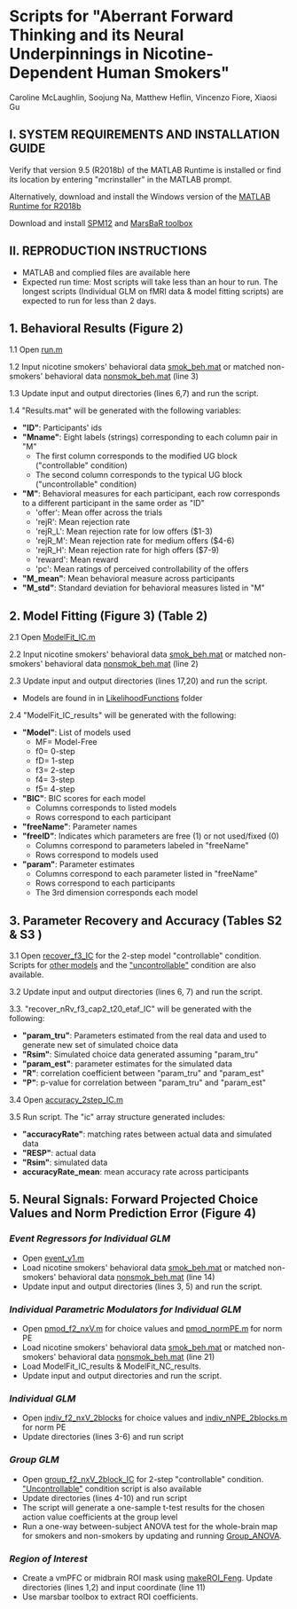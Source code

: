 # Scripts for "Aberrant Forward Thinking and its Neural Underpinnings in Nicotine-Dependent Human Smokers" 

Caroline McLaughlin, Soojung Na, Matthew Heflin, Vincenzo Fiore, Xiaosi Gu

## I. SYSTEM REQUIREMENTS AND INSTALLATION GUIDE

Verify that version 9.5 (R2018b) of the MATLAB Runtime is installed or find its location by entering "mcrinstaller" in the MATLAB prompt.  

Alternatively, download and install the Windows version of the [MATLAB Runtime for R2018b](http://www.mathworks.com/products/compiler/mcr/index.html)

Download and install [SPM12](https://www.fil.ion.ucl.ac.uk/spm/software/download/) and [MarsBaR toolbox](https://marsbar-toolbox.github.io/)

## II. REPRODUCTION INSTRUCTIONS 

* MATLAB and complied files are available here 
* Expected run time: Most scripts will take less than an hour to run. The longest scripts (Individual GLM on fMRI data & model fitting scripts) are expected to run for less than 2 days. 

## 1. Behavioral Results (Figure 2)
1.1 Open [run.m](https://github.com/caromc03/Smoker-s-Forward-Thinking/blob/main/Behavioral/run.m)

1.2 Input nicotine smokers' behavioral data [smok_beh.mat](https://github.com/caromc03/Smoker-s-Forward-Thinking/blob/main/Data/smok_beh.mat) or matched non-smokers' behavioral data [nonsmok_beh.mat](https://github.com/caromc03/Smoker-s-Forward-Thinking/blob/main/Data/nonsmok_beh.mat) (line 3)

1.3 Update input and output directories (lines 6,7) and run the script. 

1.4 "Results.mat" will be generated with the following variables:
* **"ID"**: Participants' ids 
* **"Mname"**: Eight labels (strings) corresponding to each column pair in "M"
    * The first column corresponds to the modified UG block ("controllable" condition) 
    * The second column corresponds to the typical UG block ("uncontrollable" condition) 
* **"M"**: Behavioral measures for each participant, each row corresponds to a different participant in the same order as "ID" 
    * 'offer': Mean offer across the trials 
    * 'rejR': Mean rejection rate
    * 'rejR_L': Mean rejection rate for low offers ($1-3)
    * 'rejR_M': Mean rejection rate for medium offers ($4-6)
    * 'rejR_H': Mean rejection rate for high offers ($7-9)
    * 'reward': Mean reward
    * 'pc': Mean ratings of perceived controllability of the offers
* **"M_mean"**: Mean behavioral measure across participants
* **"M_std"**: Standard deviation for behavioral measures listed in "M" 
            
## 2. Model Fitting (Figure 3) (Table 2)
 2.1 Open [ModelFit_IC.m](https://github.com/caromc03/Smoker-s-Forward-Thinking/blob/main/Model/ModelFit_IC.m) 
 
 2.2 Input nicotine smokers' behavioral data [smok_beh.mat](https://github.com/caromc03/Smoker-s-Forward-Thinking/blob/main/Data/smok_beh.mat) or matched non-smokers' behavioral data [nonsmok_beh.mat](https://github.com/caromc03/Smoker-s-Forward-Thinking/blob/main/Data/nonsmok_beh.mat) (line 2)
 
 2.3 Update input and output directories (lines 17,20) and run the script.
 * Models are found in in [LikelihoodFunctions](https://github.com/caromc03/Smoker-s-Forward-Thinking/tree/main/Model/LikelihoodFunctions) folder  
 
 2.4 "ModelFit_IC_results" will be generated with the following: 
* **"Model"**: List of models used 
    * MF= Model-Free
    * f0= 0-step 
    * fD= 1-step
    * f3= 2-step
    * f4= 3-step
    * f5= 4-step
* **"BIC"**: BIC scores for each model 
    * Columns corresponds to listed models 
    * Rows correspond to each participant		
* **"freeName"**: Parameter names
* **"freeID"**: Indicates which parameters are free (1) or not used/fixed (0)
    * Columns correspond to parameters labeled in "freeName"
    * Rows correspond to models used 		
* **"param"**: Parameter estimates
    * Columns correspond to each parameter listed in "freeName"
    * Rows correspond to each participants
    * The 3rd dimension corresponds each model
            
## 3. Parameter Recovery and Accuracy (Tables S2 & S3 )
3.1 Open [recover_f3_IC](https://github.com/caromc03/Smoker-s-Forward-Thinking/blob/main/Model/Model%20Recovery/recover_f3_IC.m) for the 2-step model "controllable" condition. Scripts for [other models](https://github.com/caromc03/Smoker-s-Forward-Thinking/tree/main/Model/Model%20Recovery) and the ["uncontrollable"](https://github.com/caromc03/Smoker-s-Forward-Thinking/tree/main/Model/Model%20Recovery/Uncontrollable) condition are also available.  

3.2 Update input and output directories (lines 6, 7) and run the script.

3.3. "recover_nRv_f3_cap2_t20_etaf_IC" will be generated with the following: 
* **"param_tru"**: Parameters estimated from the real data and used to generate new set of simulated choice data 		
* **"Rsim"**: Simulated choice data generated assuming "param_tru"
* **"param_est"**: parameter estimates for the simulated data
* **"R"**: correlation coefficient between "param_tru" and "param_est"
* **"P"**: p-value for correlation between "param_tru" and "param_est"

3.4 Open [accuracy_2step_IC.m](https://github.com/caromc03/Smoker-s-Forward-Thinking/blob/main/Model/Accuracy/accuracy_2step_IC.m) 

3.5 Run script. The "ic" array structure generated includes:
* **"accuracyRate"**: matching rates between actual data and simulated data
* **"RESP"**: actual data 
* **"Rsim"**: simulated data 
* **accuracyRate_mean**: mean accuracy rate across participants  

## 5. Neural Signals: Forward Projected Choice Values and Norm Prediction Error (Figure 4)
### *Event Regressors for Individual GLM*  
* Open [event_v1.m](https://github.com/caromc03/Smoker-s-Forward-Thinking/blob/main/fMRI/event_v1.m) 
* Load nicotine smokers' behavioral data [smok_beh.mat](https://github.com/caromc03/Smoker-s-Forward-Thinking/blob/main/Data/smok_beh.mat) or matched non-smokers' behavioral data [nonsmok_beh.mat](https://github.com/caromc03/Smoker-s-Forward-Thinking/blob/main/Data/nonsmok_beh.mat) (line 14) 
* Update input and output directories (lines 3, 5) and run the script. 

### *Individual Parametric Modulators for Individual GLM* 
* Open [pmod_f2_nxV.m](https://github.com/caromc03/Smoker-s-Forward-Thinking/blob/main/fMRI/pmod_f2_nxV.m) for choice values and [pmod_normPE.m](https://github.com/caromc03/Smoker-s-Forward-Thinking/blob/main/fMRI/pmod_normPE.m) for norm PE
* Load nicotine smokers' behavioral data [smok_beh.mat](https://github.com/caromc03/Smoker-s-Forward-Thinking/blob/main/Data/smok_beh.mat) or matched non-smokers' behavioral data [nonsmok_beh.mat](https://github.com/caromc03/Smoker-s-Forward-Thinking/blob/main/Data/nonsmok_beh.mat) (line 21) 
* Load ModelFit_IC_results & ModelFit_NC_results.  
* Update input and output directories and run the script.

### *Individual GLM* 
* Open [indiv_f2_nxV_2blocks](https://github.com/caromc03/Smoker-s-Forward-Thinking/blob/main/fMRI/indiv_f2_nxV_2blocks.m) for choice values and [indiv_nNPE_2blocks.m](https://github.com/caromc03/Smoker-s-Forward-Thinking/blob/main/fMRI/indiv_nNPE_2blocks.m) for norm PE 
* Update directories (lines 3-6) and run script  

### *Group GLM* 
* Open [group_f2_nxV_2block_IC](https://github.com/caromc03/Smoker-s-Forward-Thinking/blob/main/fMRI/group_f2_nxV_2blocks_IC.m) for 2-step "controllable" condition. ["Uncontrollable"](https://github.com/caromc03/Smoker-s-Forward-Thinking/blob/main/fMRI/group_f2_nxV_2blocks_NC.m) condition script is also available
* Update directories (lines 4-10) and run script 
* The script will generate a one-sample t-test results for the chosen action value coefficients at the group level
* Run a one-way between-subject ANOVA test for the whole-brain map for smokers and non-smokers by updating and running [Group_ANOVA](https://github.com/caromc03/Smoker-s-Forward-Thinking/blob/main/fMRI/Group_ANOVA.m). 

### *Region of Interest* 
* Create a vmPFC or midbrain ROI mask using [makeROI_Feng](https://github.com/caromc03/Smoker-s-Forward-Thinking/blob/main/fMRI/makeROI_Feng.m). Update directories (lines 1,2) and input coordinate (line 11)
* Use marsbar toolbox to extract ROI coefficients. 
            